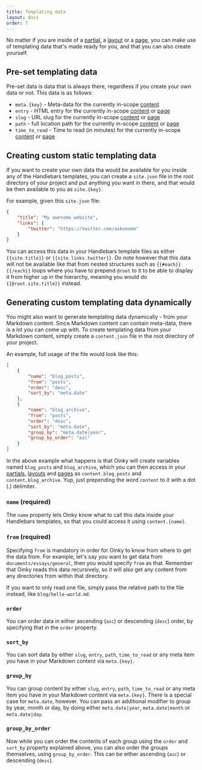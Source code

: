 ```yaml
---
title: Templating data
layout: docs
order: 7
---
```


No matter if you are inside of a [partial](/docs/partials), a [layout](/docs/layouts) or a [page](/docs/pages), you can make use of templating data that's made ready for you, and that you can also create yourself. 

## Pre-set templating data

Pre-set data is data that is always there, regardless if you create your own data or not. This data is as follows:

- `meta.{key}` - Meta-data for the currently in-scope [content](/docs/content)
- `entry` - HTML entry for the currently in-scope [content](/docs/content) or [page](/docs/pages)
- `slug` - URL slug for the currently in-scope [content](/docs/content) or [page](/docs/pages)
- `path` - full location path for the currently in-scope [content](/docs/content) or [page](/docs/pages)
- `time_to_read` - Time to read (in minutes) for the currently in-scope [content](/docs/content) or [page](/docs/pages)

## Creating custom static templating data

If you want to create your own data tha would be available for you inside any of the Handlebars templates, you can create a `site.json` file in the root directory of your project and put anything you want in there, and that would be then available to you as `site.{key}`. 

For example, given this `site.json` file:

```json
{
    "title": "My awesome website",
    "links": {
        "twitter": "https://twitter.com/askonomm"
    }
}
```

You can access this data in your Handlebars template files as either `{{site.title}}` or `{{site.links.twitter}}`. Do note however that this data will not be available like that from nested structures such as `{{#each}}{{/each}}` loops where you have to prepend `@root` to it to be able to display it from higher up in the hierarchy, meaning you would do `{{@root.site.title}}` instead.

## Generating custom templating data dynamically

You might also want to generate templating data dynamically - from your Markdown content. Since Markdown content can contain meta-data, there is a lot you can come up with. To create templating data from your Markdown content, simply create a `content.json` file in the root directory of your project. 

An example, full usage of the file would look like this:

```json
[
    {
        "name": "blog_posts",
        "from": "posts",
        "order": "desc",
        "sort_by": "meta.date"
    },
    {
        "name": "blog_archive",
        "from": "posts",
        "order": "desc",
        "sort_by": "meta.date",
        "group_by": "meta.date|year",
        "group_by_order": "asc"
    }
]
```

In the above example what happens is that Oinky will create variables named `blog_posts` and `blog_archive`, which you can then access in your [partials](/docs/partials), [layouts](/docs/layouts) and [pages](/docs/pages) as `content.blog_posts` and `content.blog_archive`. Yup, just prepending the word `content` to it with a dot (.) delimiter.

### `name` (required)

The `name` property lets Oinky know what to call this data inside your Handlebars templates, so that you could access it using `content.{name}`. 

### `from` (required)

Specifying `from` is mandatory in order for Oinky to know from where to get the data from. For example, let's say you want to get data from `documents/essays/general`, then you would specify `from` as that. Remember that Oinky reads this data recursively, so it will also get any content from any directories from within that directory.

If you want to only read one file, simply pass the relative path to the file instead, like `blog/hello-world.md`. 

### `order`

You can order data in either ascending (`asc`) or descending (`desc`) order, by specifying that in the `order` property. 

### `sort_by`

You can sort data by either `slug`, `entry`, `path`, `time_to_read` or any meta item you have in your Markdown content via `meta.{key}`. 

### `group_by`

You can group content by either `slug`, `entry`, `path`, `time_to_read` or any meta item you have in your Markdown content via `meta.{key}`. There is a special case for `meta.date`, however. You can pass an additional modifier to group by year, month or day, by doing either `meta.date|year`, `meta.date|month` or `meta.date|day`. 

### `group_by_order`

Now while you can order the contents of each group using the `order` and `sort_by` property explained above, you can also order the groups themselves, using `group_by_order`. This can be either ascending (`asc`) or descending (`desc`).